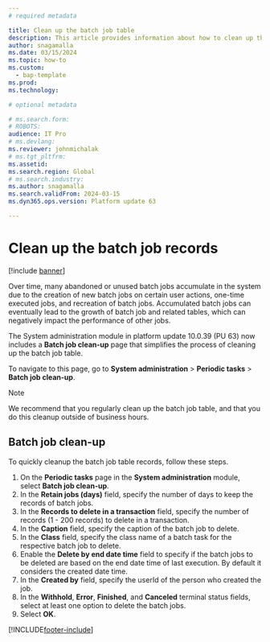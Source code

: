 ```yaml
---
# required metadata

title: Clean up the batch job table 
description: This article provides information about how to clean up the batch job table.
author: snagamalla
ms.date: 03/15/2024
ms.topic: how-to
ms.custom: 
  - bap-template
ms.prod: 
ms.technology: 

# optional metadata

# ms.search.form: 
# ROBOTS: 
audience: IT Pro
# ms.devlang: 
ms.reviewer: johnmichalak
# ms.tgt_pltfrm: 
ms.assetid:
ms.search.region: Global
# ms.search.industry: 
ms.author: snagamalla
ms.search.validFrom: 2024-03-15
ms.dyn365.ops.version: Platform update 63

---
```


# Clean up the batch job records

[!include [banner](../includes/banner.md)]

Over time, many abandoned or unused batch jobs accumulate in the system due to the creation of new batch jobs on certain user actions, one-time executed jobs, and recreation of batch jobs. Accumulated batch jobs can eventually lead to the growth of batch job and related tables, which can negatively impact the performance of other jobs.

The System administration module in platform update 10.0.39 (PU 63) now includes a **Batch job clean-up** page that simplifies the process of cleaning up the batch job table.

To navigate to this page, go to **System administration** > **Periodic tasks** > **Batch job clean-up**.

> [!NOTE]
> We recommend that you regularly clean up the batch job table, and that you do this cleanup outside of business hours.

## Batch job clean-up

To quickly cleanup the batch job table records, follow these steps.

1. On the **Periodic tasks** page in the **System administration** module, select **Batch job clean-up**.
1. In the **Retain jobs (days)** field, specify the number of days to keep the records of batch jobs.
1. In the **Records to delete in a transaction** field, specify the number of records (1 - 200 records) to delete in a transaction.
1. In the **Caption** field, specify the caption of the batch job to delete.
1. In the **Class** field, specify the class name of a batch task for the respective batch job to delete.
1. Enable the **Delete by end date time** field to specify if the batch jobs to be deleted are based on the end date time of last execution. By default it considers the created date time.
1. In the **Created by** field, specify the userId of the person who created the job.
1. In the **Withhold**, **Error**, **Finished**, and **Canceled** terminal status fields, select at least one option to delete the batch jobs.
1. Select **OK**.

[!INCLUDE[footer-include](../../../includes/footer-banner.md)]

